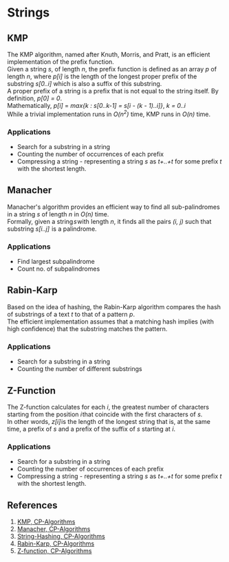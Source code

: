 # Strings

## KMP
The KMP algorithm, named after Knuth, Morris, and Pratt, is an efficient implementation of the prefix function.  
Given a string *s*, of length *n*, the prefix function is defined as an array *p* of length *n*, where *p[i]* is the length of the longest proper prefix of the substring *s[0..i]* which is also a suffix of this substring.  
A proper prefix of a string is a prefix that is not equal to the string itself. By definition, *p[0] = 0*.  
Mathematically, *p[i]* = *max{k : s[0..k-1] = s[i - (k - 1)..i]}*, *k = 0..i*  
While a trivial implementation runs in *O(n<sup>2</sup>)* time, KMP runs in *O(n)* time.  

### Applications
- Search for a substring in a string
- Counting the number of occurrences of each prefix
- Compressing a string - representing a string *s* as *t+..+t* for some prefix *t* with the shortest length.

## Manacher
Manacher's algorithm provides an efficient way to find all sub-palindromes in a string *s* of length *n* in *O(n)* time.  
Formally, given a string *s* with length *n*, it finds all the pairs *(i, j)* such that substring *s[i..j]*  is a palindrome.  

### Applications
- Find largest subpalindrome
- Count no. of subpalindromes

## Rabin-Karp
Based on the idea of hashing, the Rabin-Karp algorithm compares the hash of substrings of a text *t* to that of a pattern *p*.  
The efficient implementation assumes that a matching hash implies (with high confidence) that the substring matches the pattern.  

### Applications
- Search for a substring in a string
- Counting the number of different substrings

## Z-Function
The Z-function calculates for each *i*, the greatest number of characters starting from the position *i* that coincide with the first characters of *s*.  
In other words, *z[i]* is the length of the longest string that is, at the same time, a prefix of *s* and a prefix of the suffix of *s* starting at *i*.  

### Applications
- Search for a substring in a string
- Counting the number of occurrences of each prefix
- Compressing a string - representing a string *s* as *t+..+t* for some prefix *t* with the shortest length.

## References
1. [KMP, CP-Algorithms](https://cp-algorithms.com/string/prefix-function.html)
2. [Manacher, CP-Algorithms](https://cp-algorithms.com/string/manacher.html)
3. [String-Hashing, CP-Algorithms](https://cp-algorithms.com/string/string-hashing.html)
4. [Rabin-Karp, CP-Algorithms](https://cp-algorithms.com/string/rabin-karp.html)
5. [Z-function, CP-Algorithms](https://cp-algorithms.com/string/z-function.html)
